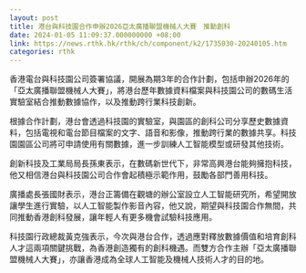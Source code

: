 ```yaml
---
layout: post
title: 港台與科技園合作申辦2026亞太廣播聯盟機械人大賽　推動創科
date: 2024-01-05 11:09:37.000000000 +08:00
link: https://news.rthk.hk/rthk/ch/component/k2/1735030-20240105.htm
categories: rthk
---
```


香港電台與科技園公司簽署協議，開展為期3年的合作計劃，包括申辦2026年的「亞太廣播聯盟機械人大賽」，將港台歷年數據資料檔案與科技園公司的數碼生活實驗室結合推動數據協作，以及推動跨行業科技創新。

根據合作計劃，港台會透過科技園的實驗室，與園區的創科公司分享歷史數據資料，包括電視和電台節目檔案的文字、語音和影像，推動跨行業的數據共享。科技園園區公司將可申請使用有關數據，進一步訓練人工智能模型或研發其他技術。

創新科技及工業局局長孫東表示，在數碼新世代下，非常高興港台能夠擁抱科技，他又相信港台與科技園公司合作會起積極示範作用，鼓勵各部門善用科技。

廣播處長張國財表示，港台正籌備在觀塘的辦公室設立人工智能研究所，希望開放讓學生進行實驗，以人工智能製作影音內容，他又說，期望與科技園合作無間，共同推動香港創科發展，讓年輕人有更多機會試驗科技應用。

科技園行政總裁黃克強表示，今次與港台合作，透過應對釋放數據價值和培育創科人才這兩項關鍵挑戰，為香港創造獨有的創科機遇。而雙方合作主辦「亞太廣播聯盟機械人大賽」，亦讓香港成為全球人工智能及機械人技術人才的目的地。
